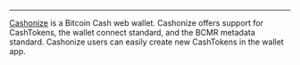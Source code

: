 ---
[Cashonize](https://cashonize.com/) is a Bitcoin Cash web wallet. Cashonize offers support for CashTokens, the wallet connect standard, and the BCMR metadata standard. Cashonize users can easily create new CashTokens in the wallet app.